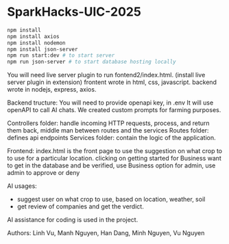 # SparkHacks-UIC-2025

```bash
npm install
npm install axios
npm install nodemon
npm install json-server
npm run start:dev # to start server
npm run json-server # to start database hosting locally
```

You will need live server plugin to run fontend2/index.html. (install live server plugin in extension)
frontent wrote in  html, css, javascript.
backend wrote in nodejs, express, axios.

Backend tructure:
You will need to provide openapi key, in .env
It will use openAPI to call AI chats. We created custom prompts for farming purposes.

Controllers folder: handle incoming HTTP requests, process, and return them back, middle man between routes and the services
Routes folder: defines api endpoints
Services folder: contain the logic of the application.

Frontend: index.html is the front page
to use the suggestion on what crop to to use for a particular location. clicking on getting started
for Business want to get in the database and be verified, use Business option
for admin, use admin to approve or deny

AI usages: 
- suggest user on what crop to use, based on location, weather, soil
- get review of companies and get the verdict.

AI assistance for coding is used in the project.

Authors: Linh Vu, Manh Nguyen, Han Dang, Minh Nguyen, Vu Nguyen


